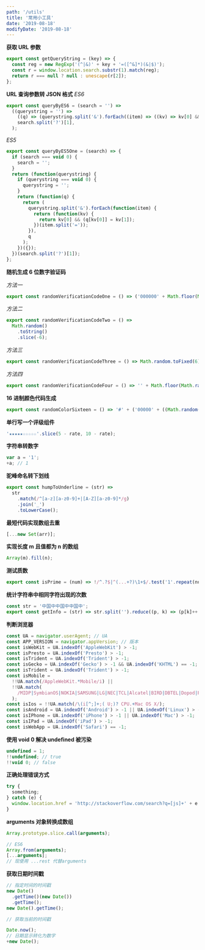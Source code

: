 ```yaml
---
path: '/utils'
title: '常用小工具'
date: '2019-08-18'
modifyDate: '2019-08-18'
---
```


<!-- - [地址 1](https://segmentfault.com/a/1190000011557368)
- [地址 2](https://www.zhihu.com/question/46943112)
- [地址 3](https://github.com/jawil/blog/issues/24) -->

**获取 URL 参数**

```js
export const getQueryString = (key) => {
  const reg = new RegExp('(^|&)' + key + '=([^&]*)(&|$)');
  const r = window.location.search.substr(1).match(reg);
  return r === null ? null : unescape(r[2]);
};
```

**URL 查询参数转 JSON 格式**
_ES6_

```js
export const queryByES6 = (search = '') =>
  ((querystring = '') =>
    ((q) => (querystring.split('&').forEach((item) => ((kv) => kv[0] && (q[kv[0]] = kv[1]))(item.split('='))), q))({}))(
    search.split('?')[1],
  );
```

_ES5_

```js
export const queryByES5One = (search) => {
  if (search === void 0) {
    search = '';
  }
  return (function(querystring) {
    if (querystring === void 0) {
      querystring = '';
    }
    return (function(q) {
      return (
        querystring.split('&').forEach(function(item) {
          return (function(kv) {
            return kv[0] && (q[kv[0]] = kv[1]);
          })(item.split('='));
        }),
        q
      );
    })({});
  })(search.split('?')[1]);
};
```

**随机生成 6 位数字验证码**

_方法一_

```js
export const randomVerificationCodeOne = () => ('000000' + Math.floor(Math.random() * 999999)).slice(-6);
```

_方法二_

```js
export const randomVerificationCodeTwo = () =>
  Math.random()
    .toString()
    .slice(-6);
```

_方法三_

```js
export const randomVerificationCodeThree = () => Math.random.toFixed(6).slice(-6);
```

_方法四_

```js
export const randomVerificationCodeFour = () => '' + Math.floor(Math.random() * 999999);
```

**16 进制颜色代码生成**

```js
export const randomColorSixteen = () => '#' + ('00000' + ((Math.random() * 0x1000000) << 0).toString(16)).slice(-6);
```

**单行写一个评级组件**

```js
'★★★★★☆☆☆☆☆'.slice(5 - rate, 10 - rate);
```

**字符串转数字**

```js
var a = '1';
+a; // 1
```

**驼峰命名转下划线**

```js
export const humpToUnderline = (str) =>
  str
    .match(/^[a-z][a-z0-9]+|[A-Z][a-z0-9]*/g)
    .join('_')
    .toLowerCase();
```

**最短代码实现数组去重**

```js
[...new Set(arr)];
```

**实现长度 m 且值都为 n 的数组**

```js
Array(m).fill(n);
```

**测试质数**

```js
export const isPrime = (num) => !/^.?$|^(...+?)\1+$/.test('1'.repeat(num));
```

**统计字符串中相同字符出现的次数**

```js
const str = '中国中中国中中国中';
export const getInfo = (str) => str.split('').reduce((p, k) => (p[k]++ || (p[k] = 1), p), {});
```

**判断浏览器**

```js
const UA = navigator.userAgent; // UA
const APP_VERSION = navigator.appVersion; // 版本
const isWebKit = UA.indexOf('AppleWebKit') > -1;
const isPresto = UA.indexOf('Presto') > -1;
const isTrident = UA.indexOf('Trident') > -1;
const isGecko = UA.indexOf('Gecko') > -1 && UA.indexOf('KHTML') == -1;
const isTrident = UA.indexOf('Trident') > -1;
const isMobile =
  !!UA.match(/AppleWebKit.*Mobile/i) ||
  !!UA.match(
    /MIDP|SymbianOS|NOKIA|SAMSUNG|LG|NEC|TCL|Alcatel|BIRD|DBTEL|Dopod|PHILIPS|HAIER|LENOVO|MOT-|Nokia|SonyEricsson|SIE-|Amoi|ZTE/,
  );
const isIos = !!UA.match(/\(i[^;]+;( U;)? CPU.+Mac OS X/);
const isAndroid = UA.indexOf('Android') > -1 || UA.indexOf('Linux') > -1;
const isIPhone = UA.indexOf('iPhone') > -1 || UA.indexOf('Mac') > -1;
const isIPad = UA.indexOf('iPad') > -1;
const isWebApp = UA.indexOf('Safari') == -1;
```

**使用 void 0 解决 undefined 被污染**

```js
undefined = 1;
!!undefined; // true
!!void 0; // false
```

**正确处理错误方式**

```js
try {
  something;
} catch (e) {
  window.location.href = 'http://stackoverflow.com/search?q=[js]+' + e.message;
}
```

**arguments 对象转换成数组**

```js
Array.prototype.slice.call(arguments);

// ES6
Array.from(arguments);
[...arguments];
// 现使用 ...rest 代替arguments
```

**获取日期时间戳**

```js
// 指定时间的时间戳
new Date()
  .getTime()(new Date())
  .getTime();
new Date().getTime();

// 获取当前的时间戳

Date.now();
// 日期显示转化为数字
+new Date();
```
